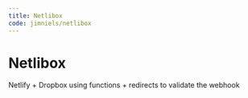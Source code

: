 ```yaml
---
title: Netlibox
code: jimniels/netlibox
---
```


# Netlibox

Netlify + Dropbox using functions + redirects to validate the webhook
